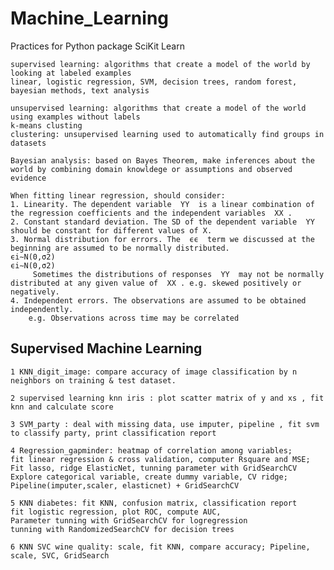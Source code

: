 # Machine_Learning
Practices for Python package SciKit Learn

	supervised learning: algorithms that create a model of the world by looking at labeled examples
	linear, logistic regression, SVM, decision trees, random forest, bayesian methods, text analysis
	
	unsupervised learning: algorithms that create a model of the world using examples without labels
	k-means clusting
	clustering: unsupervised learning used to automatically find groups in datasets

	Bayesian analysis: based on Bayes Theorem, make inferences about the world by combining domain knowldege or assumptions and observed evidence
	
	When fitting linear regression, should consider:
	1. Linearity. The dependent variable  YY  is a linear combination of the regression coefficients and the independent variables  XX .
	2. Constant standard deviation. The SD of the dependent variable  YY  should be constant for different values of X.
	3. Normal distribution for errors. The  ϵϵ  term we discussed at the beginning are assumed to be normally distributed.
	ϵi∼N(0,σ2)
	ϵi∼N(0,σ2)
 		 Sometimes the distributions of responses  YY  may not be normally distributed at any given value of  XX . e.g. skewed positively or negatively.
	4. Independent errors. The observations are assumed to be obtained independently.
		e.g. Observations across time may be correlated

## Supervised Machine Learning 
	1 KNN_digit_image: compare accuracy of image classification by n neighbors on training & test dataset.
	
	2 supervised learning knn iris : plot scatter matrix of y and xs , fit knn and calculate score
	
	3 SVM_party : deal with missing data, use imputer, pipeline , fit svm to classify party, print classification report
	
	4 Regression_gapminder: heatmap of correlation among variables; 
	fit linear regression & cross validation, computer Rsquare and MSE; 
	Fit lasso, ridge ElasticNet, tunning parameter with GridSearchCV
	Explore categorical variable, create dummy variable, CV ridge;
	Pipeline(imputer,scaler, elasticnet) + GridSearchCV
	
	5 KNN diabetes: fit KNN, confusion matrix, classification report
	fit logistic regression, plot ROC, compute AUC,
	Parameter tunning with GridSearchCV for logregression
	tunning with RandomizedSearchCV for decision trees
	
	6 KNN SVC wine quality: scale, fit KNN, compare accuracy; Pipeline, scale, SVC, GridSearch
